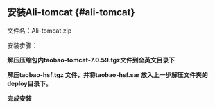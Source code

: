 ## **安装Ali-tomcat** {#ali-tomcat}

文件名：Ali-tomcat.zip

安装步骤：

**解压压缩包内taobao-tomcat-7.0.59.tgz文件到全英文目录下**

**解压taobao-hsf.tgz 文件，并将taobao-hsf.sar 放入上一步解压文件夹的deploy目录下。**

**完成安装**